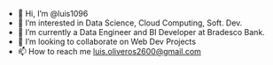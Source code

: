 - 👋 Hi, I’m @luis1096
- 👀 I’m interested in Data Science, Cloud Computing, Soft. Dev.
- 🌱 I’m currently a Data Engineer and BI Developer at Bradesco Bank.
- 💞️ I’m looking to collaborate on Web Dev Projects
- 📫 How to reach me luis.oliveros2600@gmail.com

<!---
luis1096/luis1096 is a ✨ special ✨ repository because its `README.md` (this file) appears on your GitHub profile.
You can click the Preview link to take a look at your changes.
--->
